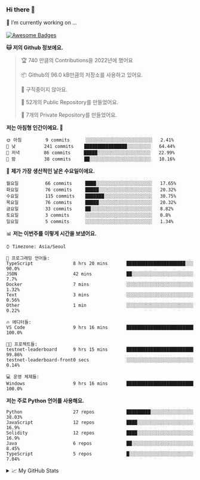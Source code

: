 ### Hi there 👋 
🔭 I’m currently working on ... </br></br>
[![Awesome Badges](https://img.shields.io/badge/Introduce-EN-green.svg)](https://github.com/tlatkdgus1/tlatkdgus1/blob/main/README.md.en)

<!--START_SECTION:waka-->
**🐱 저의 Github 정보에요.** 

> 🏆 740 만큼의 Contributions을 2022년에 했어요
 > 
> 📦 Github의 96.0 kB만큼의 저장소를 사용하고 있어요. 
 > 
> 🚫 구직중이지 않아요.
 > 
> 📜 52개의 Public Repository를 만들었어요. 
 > 
> 🔑 7개의 Private Repository를 만들었어요.  

**저는 아침형 인간이에요. 🐤** 

```text
🌞 아침         9 commits      ░░░░░░░░░░░░░░░░░░░░░░░░░   2.41% 
🌆 낮　         241 commits    ████████████████░░░░░░░░░   64.44% 
🌃 저녁         86 commits     █████░░░░░░░░░░░░░░░░░░░░   22.99% 
🌙 밤　         38 commits     ██░░░░░░░░░░░░░░░░░░░░░░░   10.16%

```
📅 **제가 가장 생산적인 날은 수요일이에요.** 

```text
월요일          66 commits     ████░░░░░░░░░░░░░░░░░░░░░   17.65% 
화요일          76 commits     █████░░░░░░░░░░░░░░░░░░░░   20.32% 
수요일          115 commits    ███████░░░░░░░░░░░░░░░░░░   30.75% 
목요일          76 commits     █████░░░░░░░░░░░░░░░░░░░░   20.32% 
금요일          33 commits     ██░░░░░░░░░░░░░░░░░░░░░░░   8.82% 
토요일          3 commits      ░░░░░░░░░░░░░░░░░░░░░░░░░   0.8% 
일요일          5 commits      ░░░░░░░░░░░░░░░░░░░░░░░░░   1.34%

```


📊 **저는 이번주를 이렇게 시간을 보냈어요.** 

```text
⌚︎ Timezone: Asia/Seoul

💬 프로그래밍 언어들: 
TypeScript               8 hrs 20 mins       ██████████████████████░░░   90.0% 
JSON                     42 mins             ██░░░░░░░░░░░░░░░░░░░░░░░   7.7% 
Docker                   7 mins              ░░░░░░░░░░░░░░░░░░░░░░░░░   1.32% 
Text                     3 mins              ░░░░░░░░░░░░░░░░░░░░░░░░░   0.56% 
Other                    1 min               ░░░░░░░░░░░░░░░░░░░░░░░░░   0.22%

🔥 에디터들: 
VS Code                  9 hrs 16 mins       █████████████████████████   100.0%

🐱‍💻 프로젝트들: 
testnet-leaderboard      9 hrs 15 mins       █████████████████████████   99.86% 
testnet-leaderboard-front0 secs              ░░░░░░░░░░░░░░░░░░░░░░░░░   0.14%

💻 운영 체제들: 
Windows                  9 hrs 16 mins       █████████████████████████   100.0%

```

**저는 주로 Python 언어를 사용해요.** 

```text
Python                   27 repos            █████████░░░░░░░░░░░░░░░░   38.03% 
JavaScript               12 repos            ████░░░░░░░░░░░░░░░░░░░░░   16.9% 
Solidity                 12 repos            ████░░░░░░░░░░░░░░░░░░░░░   16.9% 
Java                     6 repos             ██░░░░░░░░░░░░░░░░░░░░░░░   8.45% 
TypeScript               5 repos             █░░░░░░░░░░░░░░░░░░░░░░░░   7.04%

```



<!--END_SECTION:waka-->

<details>
<summary>📈 My GitHub Stats</summary>
<p align="center"> <img src="https://github-readme-stats.vercel.app/api?username=tlatkdgus1&show_icons=true" alt="tlatkdgus1" />
</details>
